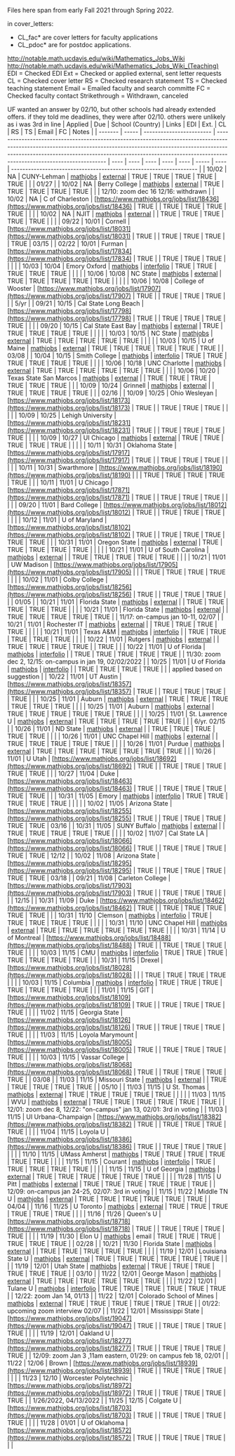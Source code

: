 Files here span from early Fall 2021 through Spring 2022.

in cover_letters:
* CL_fac\* are cover letters for faculty applications
* CL_pdoc\* are for postdoc applications.

http://notable.math.ucdavis.edu/wiki/Mathematics_Jobs_Wiki
http://notable.math.ucdavis.edu/wiki/Mathematics_Jobs_Wiki_(Teaching)
EDI = Checked EDI
Ext = Checked or applied external, sent letter requests
CL = Checked cover letter
RS = Checked research statement
TS = Checked teaching statement
Email = Emailed faculty and search committe
FC = Checked faculty contact
Strikethrough = Withdrawn, canceled

UF wanted an answer by 02/10, but other schools had already extended offers. if they told me deadlines, they were after 02/10. others were unlikely as i was 3rd in line
| Applied | Due   | School (Country)         | Links                                                                                                                                                                                                                                                                             | EDI  | Ext. | CL   | RS   | TS   | Email | FC   | Notes                                                              |
| ------- | ----- | ------------------------ | --------------------------------------------------------------------------------------------------------------------------------------------------------------------------------------------------------------------------------------------------------------------------------- | ---- | ---- | ---- | ---- | ---- | ----- | ---- | ------------------------------------------------------------------ |
| 10/02   | NA    | CUNY-Lehman              | [mathjobs](https://www.mathjobs.org/jobs/list/18252) | [external](https://cuny.jobs/bronx-ny/assistant-professor-mathematics/2C71683D61B2499EAC85F979F0A605C2/job/)                                                                                                               | TRUE | TRUE | TRUE | TRUE | TRUE |       |      | 01/27                                                              |
| 10/02   | NA    | Berry College            | [mathjobs](https://www.mathjobs.org/jobs/list/18374) | [external](https://berry.interviewexchange.com/jobofferdetails.jsp;jsessionid=C08887D2C5643C9DFFF30439132687DC?JOBID=137417)                                                                                               | TRUE | TRUE | TRUE | TRUE | TRUE |       |      | 12/10: zoom dec 16 12/16: withdrawn                                |
| 10/02   | NA    | C of Charleston          | [https://www.mathjobs.org/jobs/list/18436](https://www.mathjobs.org/jobs/list/18436)                                                                                                                                                                                              | TRUE |      | TRUE | TRUE | TRUE | TRUE  |      |                                                                    |
| 10/02   | NA    | NJIT                     | [mathjobs](https://www.mathjobs.org/jobs/list/18437) | [external](https://njit.csod.com/ux/ats/careersite/1/home/requisition/3266?c=njit)                                                                                                                                         |      | TRUE | TRUE | TRUE | TRUE | TRUE  |      |                                                                    |
| 09/22   | 10/01 | Cornell                  | [https://www.mathjobs.org/jobs/list/18031](https://www.mathjobs.org/jobs/list/18031)                                                                                                                                                                                              | TRUE |      | TRUE | TRUE | TRUE |       | TRUE | 03/15                                                              |
| 02/22   | 10/01 | Furman                   | [https://www.mathjobs.org/jobs/list/17834](https://www.mathjobs.org/jobs/list/17834)                                                                                                                                                                                              | TRUE |      | TRUE | TRUE | TRUE |       |      |                                                                    |
| 10/03   | 10/04 | Emory Oxford             | [mathjobs](https://www.mathjobs.org/jobs/list/18188) | [interfolio](https://apply.interfolio.com/93670)                                                                                                                                                                           | TRUE | TRUE | TRUE | TRUE | TRUE |       |      |                                                                    |
| 10/06   | 10/08 | NC State                 | [mathjobs](https://www.mathjobs.org/jobs/list/17810) | [external](https://jobs.ncsu.edu/postings/145405)                                                                                                                                                                          | TRUE | TRUE | TRUE | TRUE | TRUE |       |      |                                                                    |
| 10/06   | 10/08 | College of Wooster       | [https://www.mathjobs.org/jobs/list/17907](https://www.mathjobs.org/jobs/list/17907)                                                                                                                                                                                              | TRUE |      | TRUE | TRUE | TRUE |       |      | 5/yr                                                               |
| 09/21   | 10/15 | Cal State Long Beach     | [https://www.mathjobs.org/jobs/list/17798](https://www.mathjobs.org/jobs/list/17798)                                                                                                                                                                                              | TRUE |      | TRUE | TRUE | TRUE | TRUE  |      |                                                                    |
| 09/20   | 10/15 | Cal State East Bay       | [mathjobs](https://www.mathjobs.org/jobs/list/17776) | [external](https://careers.pageuppeople.com/873/eb/en-us/job/500775/assistant-professor-of-mathematics)                                                                                                                    | TRUE | TRUE | TRUE | TRUE | TRUE |       |      |                                                                    |
| 10/03   | 10/15 | NC State                 | [mathjobs](https://www.mathjobs.org/jobs/list/17811) | [external](https://jobs.ncsu.edu/postings/144975)                                                                                                                                                                          | TRUE | TRUE | TRUE | TRUE | TRUE |       |      |                                                                    |
| 10/03   | 10/15 | U of Maine               | [mathjobs](https://www.mathjobs.org/jobs/list/18135) | [external](https://umaine.hiretouch.com/job-details?jobID=71006&job=assistant-professor-of-mathematics-or-statistics-up-to-3-positions)                                                                                    | TRUE | TRUE | TRUE | TRUE | TRUE | TRUE  |      | 03/08                                                              |
| 10/04   | 10/15 | Smith College            | [mathjobs](https://www.mathjobs.org/jobs/list/18253) | [interfolio](https://apply.interfolio.com/94898)                                                                                                                                                                           | TRUE | TRUE | TRUE | TRUE | TRUE | TRUE  |      |                                                                    |
| 10/06   | 10/18 | UNC Charlotte            | [mathjobs](https://www.mathjobs.org/jobs/list/18125) | [external](https://jobs.charlotte.edu/postings/36704)                                                                                                                                                                      | TRUE | TRUE | TRUE | TRUE | TRUE | TRUE  |      |                                                                    |
| 10/06   | 10/20 | Texas State San Marcos   | [mathjobs](https://www.mathjobs.org/jobs/list/17880) | [external](https://jobs.hr.txstate.edu/postings/35366)                                                                                                                                                                     |      | TRUE | TRUE | TRUE | TRUE | TRUE  | TRUE |                                                                    |
| 10/09   | 10/24 | Grinnell                 | [mathjobs](https://www.mathjobs.org/jobs/list/18046) | [external](https://jobs.grinnell.edu/postings/3871)                                                                                                                                                                        |      | TRUE | TRUE | TRUE | TRUE |       |      | 02/16                                                              |
| 10/09   | 10/25 | Ohio Wesleyan            | [https://www.mathjobs.org/jobs/list/18173](https://www.mathjobs.org/jobs/list/18173)                                                                                                                                                                                              | TRUE |      | TRUE | TRUE | TRUE |       |      |                                                                    |
| 10/09   | 10/25 | Lehigh University        | [https://www.mathjobs.org/jobs/list/18231](https://www.mathjobs.org/jobs/list/18231)                                                                                                                                                                                              | TRUE |      | TRUE | TRUE | TRUE | TRUE  |      |                                                                    |
| 10/09   | 10/27 | UI Chicago               | [mathjobs](https://www.mathjobs.org/jobs/list/18176) | [external](https://jobs.uic.edu/job-board/job-details?jobID=150222&job=assistant-professor-mathematics-statistics-and-computer-science)                                                                                    | TRUE | TRUE | TRUE | TRUE | TRUE |       |      |                                                                    |
| 10/11   | 10/31 | Oklahoma State           | [https://www.mathjobs.org/jobs/list/17917](https://www.mathjobs.org/jobs/list/17917)                                                                                                                                                                                              | TRUE |      | TRUE | TRUE | TRUE |       |      |                                                                    |
| 10/11   | 10/31 | Swarthmore               | [https://www.mathjobs.org/jobs/list/18190](https://www.mathjobs.org/jobs/list/18190)                                                                                                                                                                                              |      |      | TRUE | TRUE | TRUE | TRUE  | TRUE |                                                                    |
| 10/11   | 11/01 | U Chicago                | [https://www.mathjobs.org/jobs/list/17871](https://www.mathjobs.org/jobs/list/17871)                                                                                                                                                                                              | TRUE |      | TRUE | TRUE | TRUE |       |      |                                                                    |
| 09/20   | 11/01 | Bard College             | [https://www.mathjobs.org/jobs/list/18012](https://www.mathjobs.org/jobs/list/18012)                                                                                                                                                                                              | TRUE |      | TRUE | TRUE | TRUE |       |      |                                                                    |
| 10/12   | 11/01 | U of Maryland            | [https://www.mathjobs.org/jobs/list/18102](https://www.mathjobs.org/jobs/list/18102)                                                                                                                                                                                              | TRUE |      | TRUE | TRUE | TRUE | TRUE  | TRUE |                                                                    |
| 10/31   | 11/01 | Oregon State             | [mathjobs](https://www.mathjobs.org/jobs/list/18087) | [external](https://jobs.oregonstate.edu/postings/107399)                                                                                                                                                                   | TRUE | TRUE | TRUE | TRUE | TRUE |       |      |                                                                    |
| 10/21   | 11/01 | U of South Carolina      | [mathjobs](https://www.mathjobs.org/jobs/list/18119) | [external](https://uscjobs.sc.edu/postings/105676)                                                                                                                                                                         |      | TRUE | TRUE | TRUE | TRUE | TRUE  |      |                                                                    |
| 10/21   | 11/01 | UW Madison               | [https://www.mathjobs.org/jobs/list/17905](https://www.mathjobs.org/jobs/list/17905)                                                                                                                                                                                              |      |      | TRUE | TRUE | TRUE | TRUE  |      |                                                                    |
| 10/02   | 11/01 | Colby College            | [https://www.mathjobs.org/jobs/list/18256](https://www.mathjobs.org/jobs/list/18256)                                                                                                                                                                                              | TRUE |      | TRUE | TRUE | TRUE |       |      | 01/05                                                              |
| 10/21   | 11/01 | Florida State            | [mathjobs](https://www.mathjobs.org/jobs/list/18261) | [external](https://jobs.omni.fsu.edu/psc/sprdhr_er/EMPLOYEE/HRMS/c/HRS_HRAM_FL.HRS_CG_SEARCH_FL.GBL?Page=HRS_APP_JBPST_FL&Action=U&FOCUS=Applicant&SiteId=1&JobOpeningId=49971&PostingSeq=1)                               |      | TRUE | TRUE | TRUE | TRUE | TRUE  |      |                                                                    |
| 10/21   | 11/01 | Florida State            | [mathjobs](https://www.mathjobs.org/jobs/list/18262) | [external](https://jobs.omni.fsu.edu/psc/sprdhr_er/EMPLOYEE/HRMS/c/HRS_HRAM_FL.HRS_CG_SEARCH_FL.GBL?Page=HRS_APP_JBPST_FL&Action=U&FOCUS=Applicant&SiteId=1&JobOpeningId=49969&PostingSeq=1)                               |      | TRUE | TRUE | TRUE | TRUE | TRUE  |      | 11/17: on-campus jan 10-11, 02/07                                  |
| 10/21   | 11/01 | Rochester IT             | [mathjobs](https://www.mathjobs.org/jobs/list/18260) | [external](https://sjobs.brassring.com/TGnewUI/Search/home/HomeWithPreLoad?partnerid=25483&siteid=5291&PageType=JobDetails&jobid=1542620#jobDetails=1542620_5291)                                                          |      | TRUE | TRUE | TRUE | TRUE |       |      |                                                                    |
| 10/21   | 11/01 | Texas A&M                | [mathjobs](https://www.mathjobs.org/jobs/list/18179) | [interfolio](https://apply.interfolio.com/92456)                                                                                                                                                                           |      | TRUE | TRUE | TRUE | TRUE | TRUE  |      |                                                                    |
| 10/22   | 11/01 | Rutgers                  | [mathjobs](https://www.mathjobs.org/jobs/list/18307) | [external](https://jobs.rutgers.edu/postings/142013)                                                                                                                                                                       |      | TRUE | TRUE | TRUE | TRUE |       | TRUE |                                                                    |
| 10/22   | 11/01 | U of Florida             | [mathjobs](https://www.mathjobs.org/jobs/list/18348) | [interfolio](https://apply.interfolio.com/95454)                                                                                                                                                                           |      | TRUE | TRUE | TRUE | TRUE | TRUE  |      | 11/30: zoom dec 2, 12/15: on-campus in jan 19, 02/02/2022          |
| 10/25   | 11/01 | U of Florida             | [mathjobs](https://www.mathjobs.org/jobs/list/18115) | [interfolio](https://apply.interfolio.com/93925)                                                                                                                                                                           |      | TRUE | TRUE | TRUE | TRUE |       |      | applied based on suggestion                                        |
| 10/22   | 11/01 | UT Austin                | [https://www.mathjobs.org/jobs/list/18357](https://www.mathjobs.org/jobs/list/18357)                                                                                                                                                                                              | TRUE |      | TRUE | TRUE | TRUE |       | TRUE |                                                                    |
| 10/25   | 11/01 | Auburn                   | [mathjobs](https://www.mathjobs.org/jobs/list/18443) | [external](https://www.auemployment.com/postings/25344)                                                                                                                                                                    | TRUE | TRUE | TRUE | TRUE | TRUE | TRUE  |      |                                                                    |
| 10/25   | 11/01 | Auburn                   | [mathjobs](https://www.mathjobs.org/jobs/list/18447) | [external](https://www.auemployment.com/postings/25232)                                                                                                                                                                    | TRUE | TRUE | TRUE | TRUE | TRUE | TRUE  |      |                                                                    |
| 10/25   | 11/01 | St. Lawrence U           | [mathjobs](https://www.mathjobs.org/jobs/list/18199) | [external](https://employment.stlawu.edu/postings/2501)                                                                                                                                                                    | TRUE | TRUE | TRUE | TRUE | TRUE |       |      | 6/yr. 02/15                                                        |
| 10/26   | 11/01 | ND State                 | [mathjobs](https://www.mathjobs.org/jobs/list/18507) | [external](https://prd.hcm.ndus.edu/psc/recruit/EMPLOYEE/HRMS/c/HRS_HRAM_FL.HRS_CG_SEARCH_FL.GBL?Page=HRS_APP_JBPST_FL&Action=U&FOCUS=Applicant&SiteId=1&JobOpeningId=2936512&PostingSeq=1&)                               |      | TRUE | TRUE | TRUE | TRUE | TRUE  |      |                                                                    |
| 10/26   | 11/01 | UNC Chapel Hill          | [mathjobs](https://www.mathjobs.org/jobs/list/18500) | [external](https://unc.peopleadmin.com/postings/200417)                                                                                                                                                                    |      | TRUE | TRUE | TRUE | TRUE | TRUE  |      |                                                                    |
| 10/26   | 11/01 | Purdue                   | [mathjobs](https://www.mathjobs.org/jobs/list/18597) | [external](https://careers.purdue.edu/job/West-Lafayette-AssistantAssociate-Professor-of-Mathematics-IN-47906/801321200/?locale=en_US)                                                                                     | TRUE | TRUE | TRUE | TRUE | TRUE | TRUE  | TRUE |                                                                    |
| 10/26   | 11/01 | U Utah                   | [https://www.mathjobs.org/jobs/list/18692](https://www.mathjobs.org/jobs/list/18692)                                                                                                                                                                                              | TRUE |      | TRUE | TRUE | TRUE | TRUE  | TRUE |                                                                    |
| 10/27   | 11/04 | Duke                     | [https://www.mathjobs.org/jobs/list/18463](https://www.mathjobs.org/jobs/list/18463)                                                                                                                                                                                              | TRUE |      | TRUE | TRUE | TRUE | TRUE  | TRUE |                                                                    |
| 10/31   | 11/05 | Emory                    | [mathjobs](https://www.mathjobs.org/jobs/list/18184) | [interfolio](https://apply.interfolio.com/94445)                                                                                                                                                                           | TRUE | TRUE | TRUE | TRUE | TRUE |       |      |                                                                    |
| 10/02   | 11/05 | Arizona State            | [https://www.mathjobs.org/jobs/list/18255](https://www.mathjobs.org/jobs/list/18255)                                                                                                                                                                                              | TRUE |      | TRUE | TRUE | TRUE | TRUE  | TRUE | 03/16                                                              |
| 10/31   | 11/05 | SUNY Buffalo             | [mathjobs](https://www.mathjobs.org/jobs/list/18479) | [external](https://www.ubjobs.buffalo.edu/postings/30867)                                                                                                                                                                  |      | TRUE | TRUE | TRUE | TRUE | TRUE  |      |                                                                    |
| 10/02   | 11/07 | Cal State LA             | [https://www.mathjobs.org/jobs/list/18066](https://www.mathjobs.org/jobs/list/18066)                                                                                                                                                                                              | TRUE |      | TRUE | TRUE | TRUE | TRUE  | TRUE | 12/12                                                              |
| 10/02   | 11/08 | Arizona State            | [https://www.mathjobs.org/jobs/list/18295](https://www.mathjobs.org/jobs/list/18295)                                                                                                                                                                                              | TRUE |      | TRUE | TRUE | TRUE | TRUE  | TRUE | 03/18                                                              |
| 09/21   | 11/08 | Carleton College         | [https://www.mathjobs.org/jobs/list/17903](https://www.mathjobs.org/jobs/list/17903)                                                                                                                                                                                              | TRUE |      | TRUE | TRUE | TRUE |       |      | 12/15                                                              |
| 10/31   | 11/09 | Duke                     | [https://www.mathjobs.org/jobs/list/18462](https://www.mathjobs.org/jobs/list/18462)                                                                                                                                                                                              | TRUE |      | TRUE | TRUE | TRUE | TRUE  | TRUE |                                                                    |
| 10/31   | 11/10 | Clemson                  | [mathjobs](https://www.mathjobs.org/jobs/list/18784) | [interfolio](http://apply.interfolio.com/97806)                                                                                                                                                                            | TRUE | TRUE | TRUE | TRUE | TRUE |       |      |                                                                    |
| 10/31   | 11/10 | UNC Chapel Hill          | [mathjobs](https://www.mathjobs.org/jobs/list/18534) | [external](https://unc.peopleadmin.com/postings/200565)                                                                                                                                                                    | TRUE | TRUE | TRUE | TRUE | TRUE | TRUE  |      |                                                                    |
| 10/31   | 11/14 | U of Montreal            | [https://www.mathjobs.org/jobs/list/18488](https://www.mathjobs.org/jobs/list/18488)                                                                                                                                                                                              | TRUE |      | TRUE | TRUE | TRUE | TRUE  |      |                                                                    |
| 10/03   | 11/15 | CMU                      | [mathjobs](https://www.mathjobs.org/jobs/list/18009) | [interfolio](https://apply.interfolio.com/92591)                                                                                                                                                                           | TRUE | TRUE | TRUE | TRUE | TRUE | TRUE  | TRUE |                                                                    |
| 10/31   | 11/15 | Drexel                   | [https://www.mathjobs.org/jobs/list/18028](https://www.mathjobs.org/jobs/list/18028)                                                                                                                                                                                              |      |      | TRUE | TRUE | TRUE | TRUE  |      |                                                                    |
| 10/03   | 11/15 | Columbia                 | [mathjobs](https://www.mathjobs.org/jobs/list/18051) | [interfolio](http://apply.interfolio.com/93172)                                                                                                                                                                            | TRUE | TRUE | TRUE | TRUE | TRUE | TRUE  | TRUE |                                                                    |
| 11/01   | 11/15 | GIT                      | [https://www.mathjobs.org/jobs/list/18109](https://www.mathjobs.org/jobs/list/18109)                                                                                                                                                                                              | TRUE |      | TRUE | TRUE | TRUE | TRUE  |      |                                                                    |
| 11/02   | 11/15 | Georgia State            | [https://www.mathjobs.org/jobs/list/18126](https://www.mathjobs.org/jobs/list/18126)                                                                                                                                                                                              | TRUE |      | TRUE | TRUE | TRUE | TRUE  |      |                                                                    |
| 11/03   | 11/15 | Loyola Marymount         | [https://www.mathjobs.org/jobs/list/18005](https://www.mathjobs.org/jobs/list/18005)                                                                                                                                                                                              | TRUE |      | TRUE | TRUE | TRUE | TRUE  |      |                                                                    |
| 10/03   | 11/15 | Vassar College           | [https://www.mathjobs.org/jobs/list/18068](https://www.mathjobs.org/jobs/list/18068)                                                                                                                                                                                              | TRUE |      | TRUE | TRUE | TRUE | TRUE  |      | 03/08                                                              |
| 11/03   | 11/15 | Missouri State           | [mathjobs](https://www.mathjobs.org/jobs/list/18224) | [external](https://jobs.missouristate.edu/postings/57693)                                                                                                                                                                  |      | TRUE | TRUE | TRUE | TRUE | TRUE  |      | 05/10                                                              |
| 11/03   | 11/15 | U St. Thomas             | [mathjobs](https://www.mathjobs.org/jobs/list/18138) | [external](https://facultyemployment-stthomas.icims.com/jobs/5586/tenure-track-assistant-professor%2c-mathematics/job)                                                                                                     | TRUE | TRUE | TRUE | TRUE | TRUE |       |      |                                                                    |
| 11/03   | 11/15 | WVU                      | [mathjobs](https://www.mathjobs.org/jobs/list/18225) | [external](https://wvu.taleo.net/careersection/faculty/jobdetail.ftl?job=17853&tz=GMT-05%3A00&tzname=America%2FChicago)                                                                                                    | TRUE | TRUE | TRUE | TRUE | TRUE | TRUE  |      | 12/01: zoom dec 8, 12/22: "on-campus" jan 13, 02/01: 3rd in voting |
| 11/03   | 11/15 | UI Urbana-Champaign      | [https://www.mathjobs.org/jobs/list/18382](https://www.mathjobs.org/jobs/list/18382)                                                                                                                                                                                              | TRUE |      | TRUE | TRUE | TRUE | TRUE  |      |                                                                    |
| 11/04   | 11/15 | Loyola U                 | [https://www.mathjobs.org/jobs/list/18386](https://www.mathjobs.org/jobs/list/18386)                                                                                                                                                                                              | TRUE |      | TRUE | TRUE | TRUE |       |      |                                                                    |
| 11/10   | 11/15 | UMass Amherst            | [mathjobs](https://www.mathjobs.org/jobs/list/18679)                                                                                                                                                                                                                              | TRUE | TRUE | TRUE | TRUE | TRUE | TRUE  |      |                                                                    |
| 11/15   | 11/15 | Courant                  | [mathjobs](https://www.mathjobs.org/jobs/list/18706) | [interfolio](http://apply.interfolio.com/97356)                                                                                                                                                                            | TRUE | TRUE | TRUE | TRUE | TRUE |       |      |                                                                    |
| 11/15   | 11/15 | U of Georgia             | [mathjobs](https://www.mathjobs.org/jobs/list/18776) | [external](https://www.ugajobsearch.com/postings/225671)                                                                                                                                                                   | TRUE | TRUE | TRUE | TRUE | TRUE | TRUE  |      |                                                                    |
| 11/28   | 11/15 | U Pitt                   | [mathjobs](https://www.mathjobs.org/jobs/list/18434) | [external](https://cfopitt.taleo.net/careersection/pitt_faculty_external/jobdetail.ftl?job=21007198&tz=GMT-05%3A00&tzname=America%2FChicago)                                                                               | TRUE | TRUE | TRUE | TRUE | TRUE | TRUE  |      | 12/09: on-campus jan 24-25, 02/07: 3rd in voting                   |
| 11/15   | 11/22 | Middle TN U              | [mathjobs](https://www.mathjobs.org/jobs/list/18817) | [external](https://careers.mtsu.edu/en-us/job/496596/mathematical-sciences-tenuretrack-faculty)                                                                                                                            | TRUE | TRUE | TRUE | TRUE | TRUE | TRUE  |      | 04/04                                                              |
| 11/16   | 11/25 | U Toronto                | [mathjobs](https://www.mathjobs.org/jobs/list/18269) | [external](https://jobs.utoronto.ca/job/Toronto-Assistant-Professor-Applied-Mathematics-ON/551506817/)                                                                                                                     | TRUE | TRUE | TRUE | TRUE | TRUE | TRUE  |      |                                                                    |
| 11/16   | 11/26 | Queen's U                | [https://www.mathjobs.org/jobs/list/18718](https://www.mathjobs.org/jobs/list/18718)                                                                                                                                                                                              | TRUE |      | TRUE | TRUE | TRUE | TRUE  |      |                                                                    |
| 11/19   | 11/30 | Elon U                   | [mathjobs](https://www.mathjobs.org/jobs/list/18522) | email                                                                                                                                                                                                                      | TRUE | TRUE | TRUE | TRUE | TRUE | TRUE  |      | 02/28                                                              |
| 10/21   | 11/30 | Florida State            | [mathjobs](https://www.mathjobs.org/jobs/list/18677) | [external](https://jobs.omni.fsu.edu/psc/sprdhr_er/EMPLOYEE/HRMS/c/HRS_HRAM_FL.HRS_CG_SEARCH_FL.GBL?Page=HRS_APP_SCHJOB_FL&Action=U)                                                                                       |      | TRUE | TRUE | TRUE | TRUE | TRUE  |      |                                                                    |
| 11/19   | 12/01 | Louisiana State U        | [mathjobs](https://www.mathjobs.org/jobs/list/18397) | [external](https://lsu.wd1.myworkdayjobs.com/en-US/LSU/job/LSU---Baton-Rouge/Assistant-Professor---Mathematics---Multiple-Positions_R00060705)                                                                             | TRUE | TRUE | TRUE | TRUE | TRUE | TRUE  |      |                                                                    |
| 11/19   | 12/01 | Utah State               | [mathjobs](https://www.mathjobs.org/jobs/list/18480) | [external](https://careers-usu.icims.com/jobs/4250/assistant-professor-of-applied-probability-in-mathematical-biology/job?mobile=false&width=1200&height=500&bga=true&needsRedirect=false&jan1offset=-360&jun1offset=-300) | TRUE | TRUE | TRUE | TRUE | TRUE | TRUE  |      | 03/10                                                              |
| 11/22   | 12/01 | George Mason             | [mathjobs](https://www.mathjobs.org/jobs/list/18528) | [external](https://jobs.gmu.edu/postings/49263)                                                                                                                                                                            | TRUE | TRUE | TRUE | TRUE | TRUE | TRUE  |      |                                                                    |
| 11/22   | 12/01 | Tulane U                 | [mathjobs](https://www.mathjobs.org/jobs/list/18746) | [interfolio](https://apply.interfolio.com/96114)                                                                                                                                                                           | TRUE | TRUE | TRUE | TRUE | TRUE | TRUE  |      | 12/22: zoom Jan 14, 01/13                                          |
| 11/22   | 12/01 | Colorado School of Mines | [mathjobs](https://www.mathjobs.org/jobs/list/18800) | [external](https://jobs.mines.edu/en-us/job/495281/tenuretrack-faculty-in-computational-mathematics)                                                                                                                       | TRUE | TRUE | TRUE | TRUE | TRUE | TRUE  |      | 01/22: upcoming zoom interview 02/07                               |
| 11/22   | 12/01 | Mississippi State        | [https://www.mathjobs.org/jobs/list/19047](https://www.mathjobs.org/jobs/list/19047)                                                                                                                                                                                              | TRUE |      | TRUE | TRUE | TRUE | TRUE  |      |                                                                    |
| 11/19   | 12/01 | Oakland U                | [https://www.mathjobs.org/jobs/list/18277](https://www.mathjobs.org/jobs/list/18277)                                                                                                                                                                                              | TRUE |      | TRUE | TRUE | TRUE | TRUE  |      | 12/09: zoom Jan 3 ,11am eastern, 01/29: on campus feb 18, 02/01    |
| 11/22   | 12/06 | Brown                    | [https://www.mathjobs.org/jobs/list/18939](https://www.mathjobs.org/jobs/list/18939)                                                                                                                                                                                              | TRUE |      | TRUE | TRUE | TRUE |       |      |                                                                    |
| 11/23   | 12/10 | Worcester Polytechnic    | [https://www.mathjobs.org/jobs/list/18972](https://www.mathjobs.org/jobs/list/18972)                                                                                                                                                                                              | TRUE |      | TRUE | TRUE | TRUE | TRUE  |      | 1/26/2022, 04/13/2022                                              |
| 11/25   | 12/15 | Colgate U                | [https://www.mathjobs.org/jobs/list/18703](https://www.mathjobs.org/jobs/list/18703)                                                                                                                                                                                              | TRUE |      | TRUE | TRUE | TRUE | TRUE  |      |                                                                    |
| 11/28   | 01/01 | U of Oklahoma            | [https://www.mathjobs.org/jobs/list/18572](https://www.mathjobs.org/jobs/list/18572)                                                                                                                                                                                              | TRUE |      | TRUE | TRUE | TRUE |       |      |
